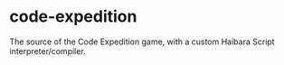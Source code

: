 # code-expedition
The source of the Code Expedition game, with a custom Haibara Script interpreter/compiler.
